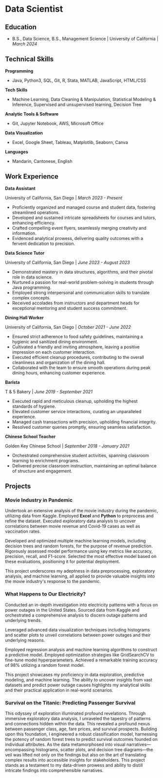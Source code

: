 # Data Scientist

## Education						       		
- B.S., Data Science, B.S., Management Science | University of California | _March 2024_		        		

## Technical Skills
**Programming**
- Java, Python3, SQL, Git, R, Stata, MATLAB, JavaScript, HTML/CSS
  
**Tech Skills**
  - Machine Learning, Data Cleaning & Manipulation, Statistical Modeling & Inference, Supervised and unsupervised learning, Decision Tree

**Analytic Tools & Software**
- Git, Jupyter Notebook, AWS, Microsoft Office
  
**Data Visualization** 
- Excel, Google Sheet, Tableau, Matplotlib, Seaborn, Canva

**Languages**
- Mandarin, Cantonese, English


## Work Experience

**Data Assistant**

University of California, San Diego | _March 2023 - Present_

- Proficiently organized and managed course and student data, fostering streamlined operations.
- Developed and sustained intricate spreadsheets for courses and tutors, enhancing efficiency.
- Crafted compelling event flyers, seamlessly merging creativity and information.
- Evidenced analytical prowess, delivering quality outcomes with a fervent dedication to precision.

  
**Data Science Tutor**

University of California, San Diego | _June 2023 - August 2023_

- Demonstrated mastery in data structures, algorithms, and their pivotal role in data science.
- Nurtured a passion for real-world problem-solving in students through Java programming.
- Employed strong interpersonal and communication skills to translate complex concepts.
- Received accolades from instructors and department heads for exceptional mentoring and student success commitment.

  
**Dining Hall Worker**

University of California, San Diego | _October 2021 - June 2022_

- Ensured strict adherence to food safety guidelines, maintaining a hygienic and sanitized dining environment.
- Cultivated a friendly and inviting atmosphere, leaving a positive impression on each customer interaction.
- Executed efficient cleanup procedures, contributing to the overall cleanliness and organization of the dining hall.
- Collaborated with the team to ensure smooth operations during peak dining hours, enhancing customer experience.

**Barista**

T & 5 Bakery | _June 2019 - September 2021_

- Executed rapid and meticulous cleanup, upholding the highest standards of hygiene.
- Elevated customer service interactions, curating an unparalleled experience.
- Managed cash transactions with precision, upholding financial integrity.
- Resolved customer queries promptly, ensuring seamless satisfaction.
  
**Chinese School Teacher**

Golden Key Chinese School | _September 2018 - January 2021_

- Orchestrated comprehensive student activities, spanning classroom learning to enrichment programs.
- Delivered precise classroom instruction, maintaining an optimal balance of structure and engagement.


## Projects
### Movie Industry in Pandemic 

Undertook an extensive analysis of the movie industry during the pandemic, utilizing data from Kaggle. Employed **Excel** and **Python** to preprocess and refine the dataset. Executed exploratory data analysis to uncover correlations between movie revenue and Covid-19 cases as well as vaccination rates.

Developed and optimized multiple machine learning models, including decision trees and random forests, for the purpose of revenue prediction. Rigorously assessed model performance using key metrics like accuracy, precision, recall, and F1-score. Selected the most effective model based on these evaluations, positioning it for potential deployment.

This project underscores my adeptness in data preprocessing, exploratory analysis, and machine learning, all applied to provide valuable insights into the movie industry's response to the pandemic.


### What Happens to Our Electricity?

Conducted an in-depth investigation into electricity patterns with a focus on power outages in the United States. Sourced data from Kaggle and orchestrated a comprehensive analysis to discern outage patterns and underlying trends.

Leveraged advanced data visualization techniques including histograms and scatter plots to unveil correlations between power outages and their underlying reasons.

Employed regression analysis and machine learning algorithms to construct a predictive model. Employed optimization strategies like GridSearchCV to fine-tune model hyperparameters. Achieved a remarkable training accuracy of 98% utilizing a random forest model.

This project showcases my proficiency in data exploration, predictive modeling, and machine learning. The ability to uncover insights from vast datasets and predict power outage causes highlights my analytical skills and their practical application in real-world scenarios.

### Survival on the Titanic: Predicting Passenger Survival

This odyssey of exploration illuminated profound revelations. Through immersive exploratory data analysis, I unraveled the tapestry of patterns and connections hidden within the data. This revealed a profound nexus between passenger class, age, fare prices, and survival prospects. Building upon this foundation, I engineered a robust classification model, harnessing the potency of random forest trees to predict survival outcomes founded on individual attributes. As the data metamorphosed into visual narratives—encompassing histograms, scatter plots, and decision tree diagrams—the veil was lifted not only on the findings but also on the art of translating complex results into accessible insights for stakeholders. This project stands as a testament to my data-driven prowess and ability to distill intricate findings into comprehensible narratives.

